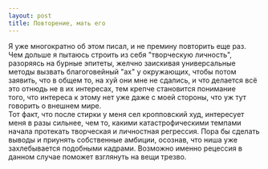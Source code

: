 ```yaml
---
layout: post
title: Повторение, мать его
---
```


Я уже многократно об этом писал, и не премину повторить еще раз.  
Чем дольше я пытаюсь строить из себя "творческую личность", разоряясь на бурные эпитеты, желчно заискивая универсальные методы вызвать благоговейный "ах" у окружающих,&nbsp;чтобы потом заявить,&nbsp;что в общем то, на хуй они мне не сдались, и что делается всё это отнюдь не в их интересах, тем крепче становится понимание того,&nbsp;что интереса к этому нет уже даже с моей стороны, что уж тут говорить о внешнем мире.  
Тот факт, что после стирки у меня сел кропповский худ, интересует меня в разы сильнее, чем то, какими катастрофическими темпами начала протекать творческая и личностная регрессия. Пора бы сделать выводы и приунять собственные амбиции, осознав, что ниша уже захлебывается подобными кадрами. Возможно именно рецессия в данном случае поможет взглянуть на вещи трезво.

